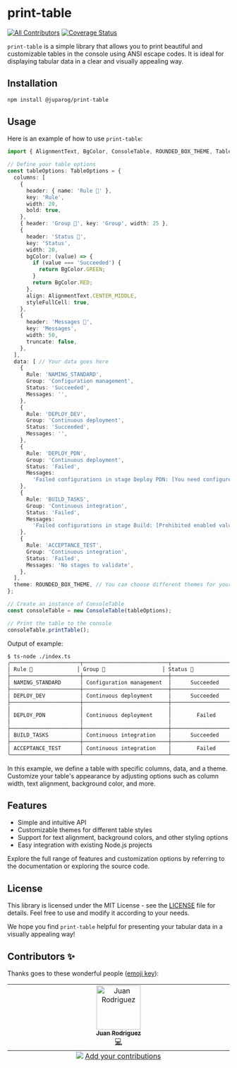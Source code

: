 # print-table

<!-- BADGES:START - Do not remove or modify this section -->
[![All Contributors](https://img.shields.io/badge/all_contributors-1-orange.svg?style=flat-square)](#contributors-) [![Coverage Status](https://coveralls.io/repos/github/juparog/nodejs-libs/badge.svg?branch=main)](https://coveralls.io/github/juparog/nodejs-libs?branch=main)
<!-- BADGES:END -->

`print-table` is a simple library that allows you to print beautiful and customizable tables in the console using ANSI escape codes. It is ideal for displaying tabular data in a clear and visually appealing way.

## Installation

```bash
npm install @juparog/print-table
```

## Usage

Here is an example of how to use `print-table`:

```typescript
import { AlignmentText, BgColor, ConsoleTable, ROUNDED_BOX_THEME, TableOptions } from '@juparog/print-table';

// Define your table options
const tableOptions: TableOptions = {
  columns: [
    {
      header: { name: 'Rule 📜' },
      key: 'Rule',
      width: 20,
      bold: true,
    },
    { header: 'Group 📂', key: 'Group', width: 25 },
    {
      header: 'Status 🚥',
      key: 'Status',
      width: 20,
      bgColor: (value) => {
        if (value === 'Succeeded') {
          return BgColor.GREEN;
        }
        return BgColor.RED;
      },
      align: AlignmentText.CENTER_MIDDLE,
      styleFullCell: true,
    },
    {
      header: 'Messages 💬',
      key: 'Messages',
      width: 50,
      truncate: false,
    },
  ],
  data: [ // Your data goes here
    {
      Rule: 'NAMING_STANDARD',
      Group: 'Configuration management',
      Status: 'Succeeded',
      Messages: '',
    },
    {
      Rule: 'DEPLOY_DEV',
      Group: 'Continuous deployment',
      Status: 'Succeeded',
      Messages: '',
    },
    {
      Rule: 'DEPLOY_PDN',
      Group: 'Continuous deployment',
      Status: 'Failed',
      Messages:
        'Failed configurations in stage Deploy PDN: [You need configure some task like: ROLLBACK_TASK, REST_CALL_TASK. At least one must be configured.]',
    },
    {
      Rule: 'BUILD_TASKS',
      Group: 'Continuous integration',
      Status: 'Failed',
      Messages:
        'Failed configurations in stage Build: [Prohibited enabled value on Unit Test, it must match the expression "true".]',
    },
    {
      Rule: 'ACCEPTANCE_TEST',
      Group: 'Continuous integration',
      Status: 'Failed',
      Messages: 'No stages to validate',
    },
  ],
  theme: ROUNDED_BOX_THEME, // You can choose different themes for your table
};

// Create an instance of ConsoleTable
const consoleTable = new ConsoleTable(tableOptions);

// Print the table to the console
consoleTable.printTable();
```

Output of example:
```bash
$ ts-node ./index.ts
╭──────────────────────┬───────────────────────────┬──────────────────────┬────────────────────────────────────────────────────╮
│ Rule 📜              │ Group 📂                  │ Status 🚥            │ Messages 💬                                        │
├──────────────────────┼───────────────────────────┼──────────────────────┼────────────────────────────────────────────────────┤
│ NAMING_STANDARD      │ Configuration management  │      Succeeded       │                                                    │
├──────────────────────┼───────────────────────────┼──────────────────────┼────────────────────────────────────────────────────┤
│ DEPLOY_DEV           │ Continuous deployment     │      Succeeded       │                                                    │
├──────────────────────┼───────────────────────────┼──────────────────────┼────────────────────────────────────────────────────┤
│                      │                           │                      │ Failed configurations in stage Deploy PDN: [You ne │
│ DEPLOY_PDN           │ Continuous deployment     │        Failed        │ ed configure some task like: ROLLBACK_TASK, REST_C │
│                      │                           │                      │ ALL_TASK. At least one must be configured.]        │
├──────────────────────┼───────────────────────────┼──────────────────────┼────────────────────────────────────────────────────┤
│ BUILD_TASKS          │ Continuous integration    │      Succeeded       │                                                    │
├──────────────────────┼───────────────────────────┼──────────────────────┼────────────────────────────────────────────────────┤
│ ACCEPTANCE_TEST      │ Continuous integration    │        Failed        │ No stages to validate                              │
╰──────────────────────┴───────────────────────────┴──────────────────────┴────────────────────────────────────────────────────╯
```

In this example, we define a table with specific columns, data, and a theme. Customize your table's appearance by adjusting options such as column width, text alignment, background color, and more.

## Features

- Simple and intuitive API
- Customizable themes for different table styles
- Support for text alignment, background colors, and other styling options
- Easy integration with existing Node.js projects

Explore the full range of features and customization options by referring to the documentation or exploring the source code.

## License

This library is licensed under the MIT License - see the [LICENSE](LICENSE) file for details. Feel free to use and modify it according to your needs.

We hope you find `print-table` helpful for presenting your tabular data in a visually appealing way!

## Contributors ✨

Thanks goes to these wonderful people ([emoji key](https://allcontributors.org/docs/en/emoji-key)):

<!-- ALL-CONTRIBUTORS-LIST:START - Do not remove or modify this section -->
<!-- prettier-ignore-start -->
<!-- markdownlint-disable -->
<table>
  <tbody>
    <tr>
      <td align="center" valign="top" width="14.28%"><a href="https://medium.com/@juangasca95"><img src="https://avatars.githubusercontent.com/u/58745412?v=4?s=100" width="100px;" alt="Juan Rodriguez"/><br /><sub><b>Juan Rodriguez</b></sub></a><br /><a href="https://github.com/juparog/nodejs-libs/commits?author=juparog" title="Code">💻</a></td>
    </tr>
  </tbody>
  <tfoot>
    <tr>
      <td align="center" size="13px" colspan="7">
        <img src="https://raw.githubusercontent.com/all-contributors/all-contributors-cli/1b8533af435da9854653492b1327a23a4dbd0a10/assets/logo-small.svg">
          <a href="https://all-contributors.js.org/docs/en/bot/usage">Add your contributions</a>
        </img>
      </td>
    </tr>
  </tfoot>
</table>

<!-- markdownlint-restore -->
<!-- prettier-ignore-end -->

<!-- ALL-CONTRIBUTORS-LIST:END -->
